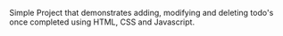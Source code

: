 Simple Project that demonstrates adding, modifying and deleting todo's once completed using HTML, CSS and Javascript.
